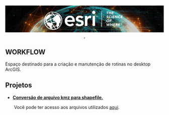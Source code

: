 <p align="center">
  <img src="https://github.com/thdeandrade/workflow/blob/main/Apoio/esri.jpg?raw=true">, 
</center></p>

## **WORKFLOW**

Espaço destinado para a criação e manutenção de rotinas no desktop ArcGIS.



## **Projetos**

* **[Conversão de arquivo kmz para shapefile.](https://bit.ly/3B0BWUf)**

&emsp;&emsp;Você pode ter acesso aos arquivos utilizados [aqui](https://bit.ly/3BnXr0o).

